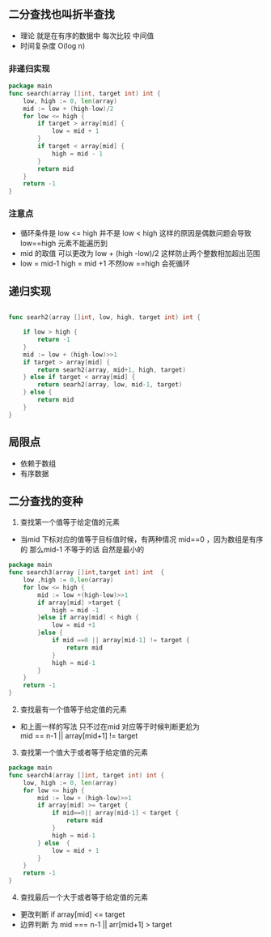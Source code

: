 ## 二分查找也叫折半查找
- 理论 就是在有序的数据中 每次比较 中间值
- 时间复杂度 O(log n)

### 非递归实现
```go
package main
func search(array []int, target int) int {
	low, high := 0, len(array)
	mid := low + (high-low)/2
	for low <= high {
		if target > array[mid] {
			low = mid + 1
		}
		if target < array[mid] {
			high = mid - 1
		}
		return mid
	}
	return -1
}
```
### 注意点
- 循环条件是 low <= high 并不是 low < high 这样的原因是偶数问题会导致low==high 元素不能遍历到
- mid 的取值 可以更改为 low + (high -low)/2 这样防止两个整数相加超出范围
- low = mid-1 high = mid +1 不然low ==high 会死循环

## 递归实现
```go

func searh2(array []int, low, high, target int) int {

	if low > high {
		return -1
	}
	mid := low + (high-low)>>1
	if target > array[mid] {
		return searh2(array, mid+1, high, target)
	} else if target < array[mid] {
		return searh2(array, low, mid-1, target)
	} else {
		return mid
	}
}

```

## 局限点
- 依赖于数组
- 有序数据

## 二分查找的变种

1. 查找第一个值等于给定值的元素
- 当mid 下标对应的值等于目标值时候，有两种情况 mid==0 ，因为数组是有序的 那么mid-1 不等于的话 自然是最小的
```go
package main
func search3(array []int,target int) int  {
	low ,high := 0,len(array)
	for low <= high {
		mid := low +(high-low)>>1
		if array[mid] >target {
			high = mid -1
		}else if array[mid] < high {
			low = mid +1
		}else {
			if mid ==0 || array[mid-1] != target {
				return mid
			}
			high = mid-1
		}
	}
	return -1
}

```
2. 查找最有一个值等于给定值的元素
- 和上面一样的写法  只不过在mid 对应等于时候判断更尬为  <br/>
mid == n-1 || array[mid+1] != target

3. 查找第一个值大于或者等于给定值的元素
```go
package main
func search4(array []int, target int) int {
	low, high := 0, len(array)
	for low <= high {
		mid := low + (high-low)>>1
		if array[mid] >= target {
			if mid==0|| array[mid-1] < target {
				return mid
			}
			high = mid-1
		} else  {
			low = mid + 1
		}
	}
	return -1
}
```

4. 查找最后一个大于或者等于给定值的元素
- 更改判断 if array[mid] <= target
- 边界判断 为 mid === n-1 || arr[mid+1] > target